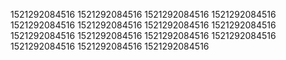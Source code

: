 1521292084516
1521292084516
1521292084516
1521292084516
1521292084516
1521292084516
1521292084516
1521292084516
1521292084516
1521292084516
1521292084516
1521292084516
1521292084516
1521292084516
1521292084516